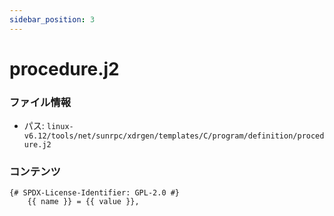 ```yaml
---
sidebar_position: 3
---
```

# procedure.j2

### ファイル情報

- パス: `linux-v6.12/tools/net/sunrpc/xdrgen/templates/C/program/definition/procedure.j2`

### コンテンツ

```j2
{# SPDX-License-Identifier: GPL-2.0 #}
	{{ name }} = {{ value }},

```
